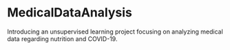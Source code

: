 # MedicalDataAnalysis
Introducing an unsupervised learning project focusing on analyzing medical data regarding nutrition and COVID-19.
